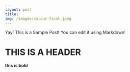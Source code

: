 ```yaml
---
layout: post
title:
img: /images/colour-final.jpeg
---
```


Yay! This is a Sample Post! You can edit it using Markdown!

# THIS IS A HEADER

**this is bold**